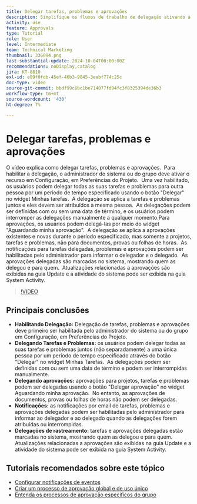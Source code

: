 ```yaml
---
title: Delegar tarefas, problemas e aprovações
description: Simplifique os fluxos de trabalho de delegação ativando a delegação de tarefas e aprovações na Configuração, utilizando os botões "Delegar" e "Delegar aprovação", definindo notificações por email para atribuições e rastreando atualizações e atividade do sistema para uma supervisão clara.
activity: use
feature: Approvals
type: Tutorial
role: User
level: Intermediate
team: Technical Marketing
thumbnail: 336094.png
last-substantial-update: 2024-10-04T00:00:00Z
recommendations: noDisplay,catalog
jira: KT-8810
exl-id: e89f0fdb-45ef-46b3-9845-3eebf774c25c
doc-type: video
source-git-commit: bbdf99c6bc1be714077fd94fc3f8325394de36b3
workflow-type: tm+mt
source-wordcount: '430'
ht-degree: 7%

---
```


# Delegar tarefas, problemas e aprovações

O vídeo explica como delegar tarefas, problemas e aprovações. &#x200B; Para habilitar a delegação, o administrador do sistema ou do grupo deve ativar o recurso em Configuração, em Preferências do Projeto. &#x200B; Uma vez habilitado, os usuários podem delegar todas as suas tarefas e problemas para outra pessoa por um período de tempo especificado usando o botão &quot;Delegar&quot; no widget Minhas tarefas. &#x200B; A delegação se aplica a tarefas e problemas juntos e eles devem ser atribuídos à mesma pessoa. &#x200B; As delegações podem ser definidas com ou sem uma data de término, e os usuários podem interromper as delegações manualmente a qualquer momento. &#x200B;
Para aprovações, os usuários podem delegá-las por meio do widget &quot;Aguardando minha aprovação&quot;. &#x200B; A delegação se aplica a aprovações existentes e novas durante o período especificado, mas somente a projetos, tarefas e problemas, não para documentos, provas ou folhas de horas. &#x200B; As notificações para tarefas delegadas, problemas e aprovações podem ser habilitadas pelo administrador para informar o delegador e o delegado. &#x200B;
As aprovações delegadas são marcadas no sistema, mostrando quem as delegou e para quem. &#x200B; Atualizações relacionadas a aprovações são exibidas na guia Update e a atividade do sistema pode ser exibida na guia System Activity. &#x200B;


>[!VIDEO](https://video.tv.adobe.com/v/336094/?quality=12&learn=on&enablevpops=1)

## Principais conclusões

* **Habilitando Delegação:** Delegação de tarefas, problemas e aprovações deve primeiro ser habilitada pelo administrador do sistema ou do grupo em Configuração, em Preferências do Projeto.
* **Delegando Tarefas e Problemas:** os usuários podem delegar todas as suas tarefas e problemas juntos (não separadamente) a uma única pessoa por um período de tempo especificado através do botão &quot;Delegar&quot; no widget Minhas Tarefas. &#x200B; As delegações podem ser definidas com ou sem uma data de término e podem ser interrompidas manualmente.
* **Delegando aprovações:** aprovações para projetos, tarefas e problemas podem ser delegadas usando o botão &quot;Delegar aprovação&quot; no widget Aguardando minha aprovação. &#x200B; No entanto, as aprovações de documentos, provas ou folhas de horas não podem ser delegadas.
* **Notificações:** as notificações por email de tarefas, problemas e aprovações delegadas podem ser habilitadas pelo administrador para informar ao delegador e ao delegado quando as delegações forem atribuídas ou interrompidas.
* **Delegações de rastreamento:** tarefas e aprovações delegadas estão marcadas no sistema, mostrando quem as delegou e para quem. &#x200B; Atualizações relacionadas a aprovações são exibidas na guia Update e a atividade do sistema pode ser exibida na guia System Activity.


## Tutoriais recomendados sobre este tópico

* [Configurar notificações de eventos](/help/administration-and-setup/email-and-in-app-notifications/admin-set-up-event-notifications.md)
* [Criar um processo de aprovação global e de uso único](/help/manage-work/approval-processes-and-milestone-paths/create-a-single-use-approval-process.md)
* [Entenda os processos de aprovação específicos do grupo](/help/administration-and-setup/approval-processes-and-milestone-paths/group-specific-approval-processes.md)

